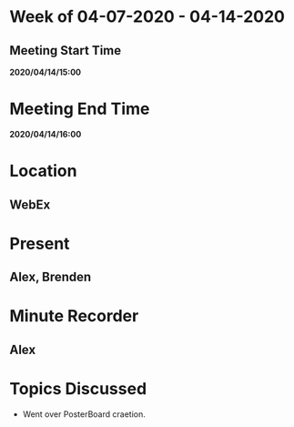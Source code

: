 # Week of 04-07-2020 - 04-14-2020

## Meeting Start Time

**2020/04/14/15:00**

# Meeting End Time

**2020/04/14/16:00**

# Location

## WebEx

# Present

## Alex, Brenden

# Minute Recorder

## Alex

# Topics Discussed

- Went over PosterBoard craetion.